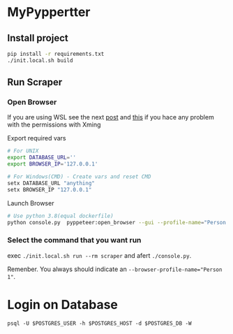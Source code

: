 # MyPyppertter

## Install project
```sh
pip install -r requirements.txt
./init.local.sh build
```

## Run Scraper
### Open Browser

If you are using WSL see the next [post](https://virtualizationreview.com/articles/2017/02/08/graphical-programs-on-windows-subsystem-on-linux.aspx) and [this](https://code.luasoftware.com/tutorials/x-server/xming-client-4-rejected-from-ip/) if you hace any problem with the permissions with Xming

Export required vars
```sh
# For UNIX
export DATABASE_URL=''
export BROWSER_IP='127.0.0.1'

# For Windows(CMD) - Create vars and reset CMD
setx DATABASE_URL "anything"
setx BROWSER_IP "127.0.0.1"
```

Launch Browser
```sh
# Use python 3.8(equal dockerfile)
python console.py  pyppeteer:open_browser --gui --profile-name="Person 1"
```

### Select the command that you want run
exec `./init.local.sh run --rm scraper` and afert `./console.py`.

Remenber. You always should indicate an `--browser-profile-name="Person 1"`.

# Login on Database
`psql -U $POSTGRES_USER -h $POSTGRES_HOST -d $POSTGRES_DB -W`

